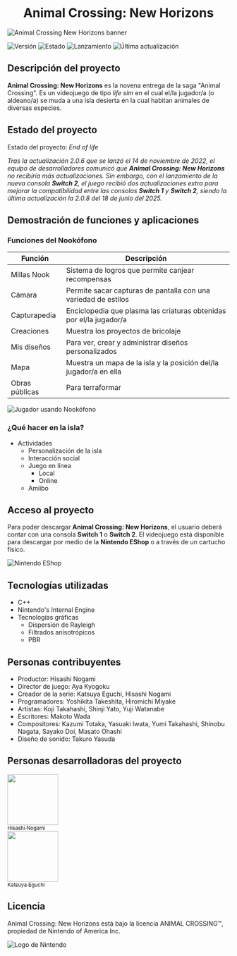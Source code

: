 # <h1 align="center"> Animal Crossing: New Horizons
![Animal Crossing New Horizons banner](https://store.nintendo.com.au/media/wysiwyg/AC_-_MNS_-_Category_Banner_-_1240x250.png)

![Versión](https://img.shields.io/badge/versión-2.0.8-pink) 
![Estado](https://img.shields.io/badge/estado-EOL-blue)
![Lanzamiento](https://img.shields.io/badge/fecha_de_lanzamiento-%2020%2F3%2F2020-magenta)
![Última actualización](https://img.shields.io/badge/último_parche-%2018%2F6%2F2025-lightblue)

## Descripción del proyecto
**Animal Crossing: New Horizons** es la novena entrega de la saga "Animal Crossing". Es un videojuego de tipo *life sim* en el cual el/la jugador/a (o aldeano/a) se muda a una isla desierta en la cual habitan animales de diversas especies.

## Estado del proyecto
Estado del proyecto: *End of life*

*Tras la actualización 2.0.6 que se lanzó el 14 de noviembre de 2022, el equipo de desarrolladores comunicó que **Animal Crossing: New Horizons** no recibiría más actualizaciones. Sin embargo, con el lanzamiento de la nueva consola **Switch 2**, el juego recibió dos actualizaciones extra para mejorar la compatibilidad entre las consolas **Switch 1** y **Switch 2**, siendo la última actualización la 2.0.8 del 18 de junio del 2025.*

## Demostración de funciones y aplicaciones
### Funciones del Nookófono
| Función | Descripción|
|-----------|-----------|
| Millas Nook    | Sistema de logros que permite canjear recompensas|
| Cámara   | Permite sacar capturas de pantalla con una variedad de estilos|
| Capturapedia | Enciclopedia que plasma las criaturas obtenidas por el/la jugador/a|
| Creaciones | Muestra los proyectos de bricolaje|
| Mis diseños | Para ver, crear y administrar diseños personalizados|
| Mapa | Muestra un mapa de la isla y la posición del/la jugador/a en ella|
| Obras públicas | Para terraformar|

![Jugador usando Nookófono](https://dodo.ac/np/images/thumb/2/2b/NH_Player_NookPhone_Interface.jpg/450px-NH_Player_NookPhone_Interface.jpg)

### ¿Qué hacer en la isla?
- Actividades
   - Personalización de la isla
   - Interacción social
   - Juego en línea
      - Local
       - Online
    - Amiibo

## Acceso al proyecto
Para poder descargar **Animal Crossing: New Horizons**, el usuario deberá contar con una consola **Switch 1** o **Switch 2**. El videojuego está disponible para descargar por medio de la **Nintendo EShop** o a través de un cartucho físico.

![Nintendo EShop](https://distributedrewards-production.s3.amazonaws.com/uploads/gift_card_logo/1401/7d07e241-c824-4f49-a9c3-9a0815349370.jpg)

## Tecnologías utilizadas

- C++
- Nintendo's Internal Engine
- Tecnologías gráficas 
  - Dispersión de Rayleigh
  - Filtrados anisotrópicos
  - PBR

## Personas contribuyentes

- Productor: Hisashi Nogami
- Director de juego: Aya Kyogoku
- Creador de la serie: Katsuya Eguchi, Hisashi Nogami
- Programadores: Yoshikita Takeshita, Hiromichi Miyake
- Artistas: Koji Takahashi, Shinji Yato, Yuji Watanabe
- Escritores: Makoto Wada
- Compositores: Kazumi Totaka, Yasuaki Iwata, Yumi Takahashi, Shinobu Nagata, Sayako Doi, Masato Ohashi
- Diseño de sonido: Takuro Yasuda

## Personas desarrolladoras del proyecto
[<img src="https://pm1.aminoapps.com/6795/abb797bcf25d8be43f3d1432c7df497c9f6b4ba9v2_00.jpg" width=115><br><sub>Hisashi Nogami</sub>](https://https://es.wikipedia.org/wiki/Hisashi_Nogami)   
[<img src="https://dodo.ac/np/images/6/68/Katsuya_Eguchi.jpg" width=115><br><sub>Katsuya Eguchi</sub>](https://https://es.wikipedia.org/wiki/Katsuya_Eguchi)



## Licencia
Animal Crossing: New Horizons está bajo la licencia ANIMAL CROSSING™, propiedad de Nintendo of America Inc.


![Logo de Nintendo](https://upload.wikimedia.org/wikipedia/commons/thumb/0/0d/Nintendo.svg/640px-Nintendo.svg.png)











